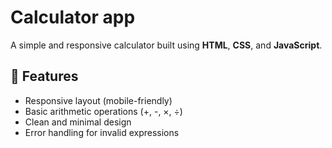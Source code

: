 # Calculator app

A simple and responsive calculator built using **HTML**, **CSS**, and **JavaScript**.

## 🚀 Features

- Responsive layout (mobile-friendly)
- Basic arithmetic operations (+, -, ×, ÷)
- Clean and minimal design
- Error handling for invalid expressions
  
